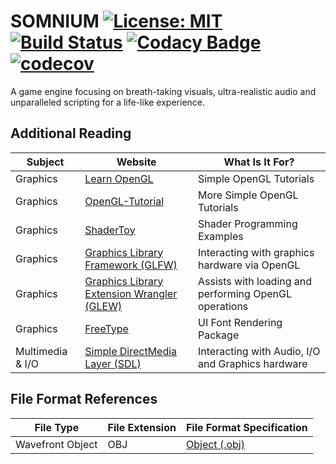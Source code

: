 # SOMNIUM [![License: MIT](https://img.shields.io/badge/License-MIT-yellow.svg)](https://opensource.org/licenses/MIT) [![Build Status](https://travis-ci.com/MrLukeKR/SOMNIUM-Engine.svg?branch=development)](https://travis-ci.org/MrLukeKR/SOMNIUM-Engine) [![Codacy Badge](https://api.codacy.com/project/badge/Grade/69d055d3e4db468a8462160d84a8c461)](https://app.codacy.com/manual/MrLukeKR/SOMNIUM-Engine?utm_source=github.com&utm_medium=referral&utm_content=MrLukeKR/SOMNIUM-Engine&utm_campaign=Badge_Grade_Dashboard) [![codecov](https://codecov.io/gh/MrLukeKR/SOMNIUM-Engine/branch/development/graph/badge.svg)](https://codecov.io/gh/MrLukeKR/SOMNIUM-Engine)
A game engine focusing on breath-taking visuals, ultra-realistic audio and unparalleled scripting for a life-like experience.

## Additional Reading
|Subject|Website|What Is It For?|
|-------|-------|---------------|
|Graphics|[Learn OpenGL](https://learnopengl.com) |Simple OpenGL Tutorials|
|Graphics|[OpenGL-Tutorial](http://www.opengl-tutorial.org)|More Simple OpenGL Tutorials|
|Graphics|[ShaderToy](http://shadertoy.com)|Shader Programming Examples|
|Graphics|[Graphics Library Framework (GLFW)](http://www.glfw.org/)|Interacting with graphics hardware via OpenGL|
|Graphics|[Graphics Library Extension Wrangler (GLEW)](http://glew.sourceforge.net/)|Assists with loading and performing OpenGL operations|
|Graphics|[FreeType](https://www.freetype.org/)|UI Font Rendering Package|
|Multimedia & I/O|[Simple DirectMedia Layer (SDL)](https://www.libsdl.org/)|Interacting with Audio, I/O and Graphics hardware|


## File Format References
|File Type|File Extension|File Format Specification|
|---------|--------------|-------------------------|
|Wavefront Object|OBJ|[Object (.obj)](http://paulbourke.net/dataformats/obj/)|
